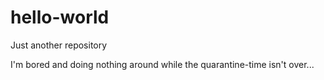 # hello-world
Just another repository

I'm bored and doing nothing around while the quarantine-time isn't over...

